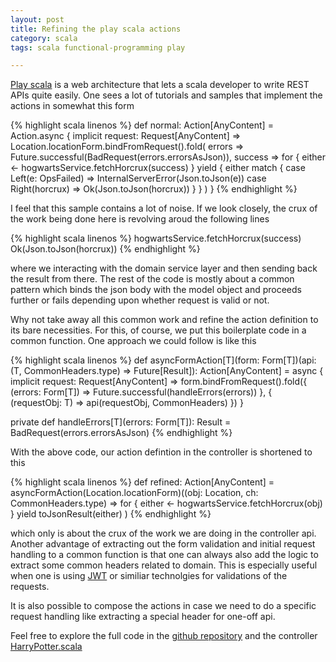 ```yaml
---
layout: post
title: Refining the play scala actions
category: scala
tags: scala functional-programming play

---
```


[Play scala](https://www.playframework.com/) is a web architecture that lets a scala developer to write REST APIs quite easily. One sees a lot of tutorials and samples that implement the actions in somewhat this form

{% highlight scala linenos %}
def normal: Action[AnyContent] = Action.async { implicit request: Request[AnyContent] =>
    Location.locationForm.bindFromRequest().fold(
      errors => Future.successful(BadRequest(errors.errorsAsJson)),
      success => for {
        either <- hogwartsService.fetchHorcrux(success)
      } yield {
        either match {
          case Left(e: OpsFailed) => InternalServerError(Json.toJson(e))
          case Right(horcrux) => Ok(Json.toJson(horcrux))
        }
      }
    )
}
{% endhighlight %}

I feel that this sample contains a lot of noise. If we look closely, the crux of the work being done here is revolving aroud the following lines

{% highlight scala linenos %}
hogwartsService.fetchHorcrux(success)
Ok(Json.toJson(horcrux))
{% endhighlight %}

where we interacting with the domain service layer and then sending back the result from there. The rest of the code is mostly about a common pattern which binds the json body with the model object and proceeds further or fails depending upon whether request is valid or not.

Why not take away all this common work and refine the action definition to its bare necessities. For this, of course, we put this boilerplate code in a common function. One approach we could follow is like this

{% highlight scala linenos %}
def asyncFormAction[T](form: Form[T])(api: (T, CommonHeaders.type) => Future[Result]): Action[AnyContent] = async { implicit request: Request[AnyContent] =>
   form.bindFromRequest().fold({
      (errors: Form[T]) => Future.successful(handleErrors(errors))
    }, {
      (requestObj: T) => api(requestObj, CommonHeaders)
    })
}

private def handleErrors[T](errors: Form[T]): Result = BadRequest(errors.errorsAsJson)
{% endhighlight %}

With the above code, our action defintion in the controller is shortened to this

{% highlight scala linenos %}
def refined: Action[AnyContent] = asyncFormAction(Location.locationForm)((obj: Location, ch: CommonHeaders.type) => for {
    either <- hogwartsService.fetchHorcrux(obj)
  } yield toJsonResult(either)
)
{% endhighlight %}

which only is about the crux of the work we are doing in the controller api. Another advantage of extracting out the form validation and initial request handling to a common function is that one can always also add the logic to extract some common headers related to domain. This is especially useful when one is using [JWT](https://jwt.io/) or similiar technolgies for validations of the requests.

It is also possible to compose the actions in case we need to do a specific request handling like extracting a special header for one-off api.

Feel free to explore the full code in the [github repository](https://github.com/abbi-gaurav/ReactiveMongoPlay) and the controller [HarryPotter.scala](https://github.com/abbi-gaurav/ReactiveMongoPlay/blob/master/app/com/gabbi/controllers/HarryPotter.scala)
